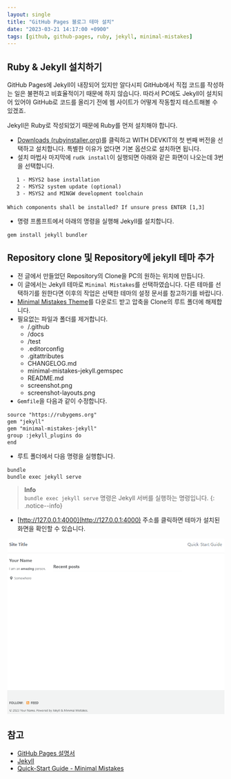```yaml
---
layout: single
title: "GitHub Pages 블로그 테마 설치"
date: "2023-03-21 14:17:00 +0900"
tags: [github, github-pages, ruby, jekyll, minimal-mistakes]
---
```

## Ruby & Jekyll 설치하기

GitHub Pages에 Jekyll이 내장되어 있지만 알다시피 GitHub에서 직접 코드를 작성하는 일은 불편하고 비효율적이기 때문에 하지 않습니다.
따라서 PC에도 Jekyll이 설치되어 있어야 GitHub로 코드를 올리기 전에 웹 사이트가 어떻게 작동할지 테스트해볼 수 있겠죠.

Jekyll은 Ruby로 작성되었기 때문에 Ruby를 먼저 설치해야 합니다.

- [Downloads (rubyinstaller.org)](https://rubyinstaller.org/downloads/)를 클릭하고 WITH DEVKIT의 첫 번째 버전을 선택하고 설치합니다. 특별한 이유가 없다면 기본 옵션으로 설치하면 됩니다.
- 설치 마법사 마지막에 `rudk install`이 실행되면 아래와 같은 화면이 나오는데 3번을 선택합니다.

```
   1 - MSYS2 base installation
   2 - MSYS2 system update (optional)
   3 - MSYS2 and MINGW development toolchain

Which components shall be installed? If unsure press ENTER [1,3]
```
- 명령 프롬프트에서 아래의 명령을 실행해 JekyII를 설치합니다.

```
gem install jekyll bundler
```

## Repository clone 및 Repository에 jekyll 테마 추가

- 전 글에서 만들었던 Repository의 Clone을 PC의 원하는 위치에 만듭니다.
- 이 글에서는 Jekyll 테마로 `Minimal Mistakes`를 선택하였습니다. 다른 테마를 선택하기를 원한다면 이후의 작업은 선택한 테마의 설정 문서를 참고하기를 바랍니다.
- [Minimal Mistakes Theme](https://github.com/mmistakes/minimal-mistakes/archive/master.zip)를 다운로드 받고 압축을 Clone의 루트 폴더에 해제합니다.
- 필요없는 파일과 폴더를 제거합니다.
  - /.github
  - /docs
  - /test
  - .editorconfig
  - .gitattributes
  - CHANGELOG.md
  - minimal-mistakes-jekyll.gemspec
  - README.md
  - screenshot.png
  - screenshot-layouts.png
- `Gemfile`을 다음과 같이 수정합니다.

```
source "https://rubygems.org"
gem "jekyll"
gem "minimal-mistakes-jekyll"
group :jekyll_plugins do
end
```
- 루트 폴더에서 다음 명령을 실행합니다.

```
bundle
bundle exec jekyll serve
```
> __Info__  
> `bundle exec jekyll serve` 명령은 Jekyll 서버를 실행하는 명령입니다.
{: .notice--info}

- [http://127.0.0.1:4000](http://127.0.0.1:4000) 주소를 클릭하면 테마가 설치된 화면을 확인할 수 있습니다.

![Github Pages jekyll 테마 설치](/assets/images/github-pages-theme-installed.png)

## 참고

- [GitHub Pages 설명서](https://docs.github.com/ko/pages)
- [Jekyll](https://jekyllrb-ko.github.io/)
- [Quick-Start Guide - Minimal Mistakes](https://mmistakes.github.io/minimal-mistakes/docs/quick-start-guide/)